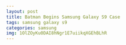 ```yaml
---
layout: post
title: Batman Begins Samsung Galaxy S9 Case
tags: samsung galaxy s9
categories: samsung
img: 1OlZOyKu0DAI8hNgr1E7uiikqXGEhBLhR
---
```

